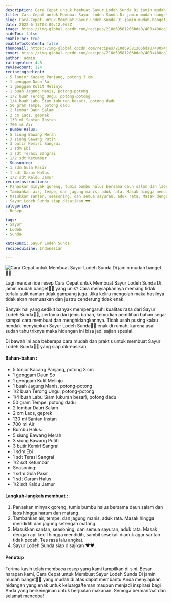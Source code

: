 ```yaml
---
description: Cara Cepat untuk Membuat Sayur Lodeh Sunda Di jamin mudah banget"
title: Cara Cepat untuk Membuat Sayur Lodeh Sunda Di jamin mudah banget
slug: Cara-Cepat-untuk-Membuat-Sayur-Lodeh-Sunda-Di-jamin-mudah-banget
date: 2022-6-13T03:09:12.063Z
image: https://img-global.cpcdn.com/recipes/210d69581206bda0/400x400cq70/photo.jpg
hideToc: false
enableToc: true
enableTocContent: false
thumbnail: https://img-global.cpcdn.com/recipes/210d69581206bda0/400x400cq70/photo.jpg
cover: https://img-global.cpcdn.com/recipes/210d69581206bda0/400x400cq70/photo.jpg
author: admin
ratingvalue: 4.8
reviewcount: 124
recipeingredient:
- 5 lonjor Kacang Panjang, potong 3 cm
- 1 genggam Daun So
- 1 genggam Kulit Melinjo
- 1 buah Jagung Manis, potong-potong
- 1/2 buah Terong Ungu, potong-potong
- 1/4 buah Labu Siam (ukuran besar), potong dadu
- 50 gram Tempe, potong dadu
- 2 lembar Daun Salam
- 2 cm Laos, geprek
- 130 ml Santan Instan
- 700 ml Air
- Bumbu Halus:
- 5 siung Bawang Merah
- 3 siung Bawang Putih
- 3 butir Kemiri Sangrai
- 1 sdm Ebi
- 1 sdt Terasi Sangrai
- 1/2 sdt Ketumbar
- Seasoning:
- 1 sdm Gula Pasir
- 1 sdt Garam Halus
- 1/2 sdt Kaldu Jamur
recipeinstructions:
- Panaskan minyak goreng, tumis bumbu halus bersama daun salam dan laos hingga harum dan matang.
- Tambahkan air, tempe, dan jagung manis, aduk rata. Masak hingga mendidih dan jagung setengah matang.
- Masukkan santan, seasoning, dan semua sayuran, aduk rata. Masak dengan api kecil hingga mendidih, sambil sesekali diaduk agar santan tidak pecah. Tes rasa lalu angkat.
- Sayur Lodeh Sunda siap disajikan ♥️♥️.
categories:
- Resep

tags:
- Sayur
- Lodeh
- Sunda

katakunci: Sayur Lodeh Sunda
recipecuisine: Indonesian

---
```


![Cara Cepat untuk Membuat Sayur Lodeh Sunda Di jamin mudah banget👩‍🍳](https://img-global.cpcdn.com/recipes/210d69581206bda0/400x400cq70/photo.jpg)

Lagi mencari ide resep Cara Cepat untuk Membuat Sayur Lodeh Sunda Di jamin mudah banget👩‍🍳 yang unik? Cara menyiapkannya memang tidak terlalu sulit namun tidak gampang juga. Jika keliru mengolah maka hasilnya tidak akan memuaskan dan justru cenderung tidak enak.

Banyak hal yang sedikit banyak mempengaruhi kualitas rasa dari Sayur Lodeh Sunda👩‍🍳, pertama dari jenis bahan, kemudian pemilihan bahan segar sampai cara membuat dan menghidangkannya. Tidak usah pusing kalau hendak menyiapkan Sayur Lodeh Sunda👩‍🍳 enak di rumah, karena asal sudah tahu triknya maka hidangan ini bisa jadi sajian spesial.

Di bawah ini ada beberapa cara mudah dan praktis untuk membuat Sayur Lodeh Sunda👩‍🍳 yang siap dikreasikan.

<!--inarticleads1-->

#### Bahan-bahan :

- 5 lonjor Kacang Panjang, potong 3 cm
- 1 genggam Daun So
- 1 genggam Kulit Melinjo
- 1 buah Jagung Manis, potong-potong
- 1/2 buah Terong Ungu, potong-potong
- 1/4 buah Labu Siam (ukuran besar), potong dadu
- 50 gram Tempe, potong dadu
- 2 lembar Daun Salam
- 2 cm Laos, geprek
- 130 ml Santan Instan
- 700 ml Air
- Bumbu Halus:
- 5 siung Bawang Merah
- 3 siung Bawang Putih
- 3 butir Kemiri Sangrai
- 1 sdm Ebi
- 1 sdt Terasi Sangrai
- 1/2 sdt Ketumbar
- Seasoning:
- 1 sdm Gula Pasir
- 1 sdt Garam Halus
- 1/2 sdt Kaldu Jamur

<!--inarticleads2-->

#### Langkah-langkah membuat :

1. Panaskan minyak goreng, tumis bumbu halus bersama daun salam dan laos hingga harum dan matang.
1. Tambahkan air, tempe, dan jagung manis, aduk rata. Masak hingga mendidih dan jagung setengah matang.
1. Masukkan santan, seasoning, dan semua sayuran, aduk rata. Masak dengan api kecil hingga mendidih, sambil sesekali diaduk agar santan tidak pecah. Tes rasa lalu angkat.
1. Sayur Lodeh Sunda siap disajikan ♥️♥️.

#### Penutup

Terima kasih telah membaca resep yang kami tampilkan di sini. Besar harapan kami, Cara Cepat untuk Membuat Sayur Lodeh Sunda Di jamin mudah banget👩‍🍳 yang mudah di atas dapat membantu Anda menyiapkan hidangan yang enak untuk keluarga/teman maupun menjadi inspirasi bagi Anda yang berkeinginan untuk berjualan makanan. Semoga bermanfaat dan selamat mencoba!